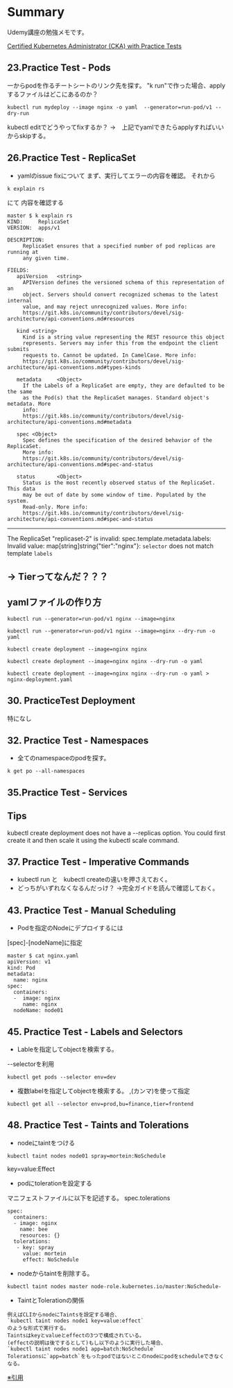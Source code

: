 # Summary

Udemy講座の勉強メモです。

[Certified Kubernetes Administrator (CKA) with Practice Tests](https://www.udemy.com/course/certified-kubernetes-administrator-with-practice-tests/)


## 23.Practice Test - Pods
一からpodを作るチートシートのリンク先を探す。
"k run"で作った場合、applyするファイルはどこにあるのか？

```yamlの出力コマンド
kubectl run mydeploy --image nginx -o yaml  --generator=run-pod/v1 --dry-run
```


kubectl editでどうやってfixするか？
->　上記でyamlできたらapplyすればいいからskipする。

## 26.Practice Test - ReplicaSet

* yamlのissue fixについて
まず、実行してエラーの内容を確認。
それから
```
k explain rs
```
にて
内容を確認する

```確認結果
master $ k explain rs
KIND:     ReplicaSet
VERSION:  apps/v1

DESCRIPTION:
     ReplicaSet ensures that a specified number of pod replicas are running at
     any given time.

FIELDS:
   apiVersion   <string>
     APIVersion defines the versioned schema of this representation of an
     object. Servers should convert recognized schemas to the latest internal
     value, and may reject unrecognized values. More info:
     https://git.k8s.io/community/contributors/devel/sig-architecture/api-conventions.md#resources

   kind <string>
     Kind is a string value representing the REST resource this object
     represents. Servers may infer this from the endpoint the client submits
     requests to. Cannot be updated. In CamelCase. More info:
     https://git.k8s.io/community/contributors/devel/sig-architecture/api-conventions.md#types-kinds

   metadata     <Object>
     If the Labels of a ReplicaSet are empty, they are defaulted to be the same
     as the Pod(s) that the ReplicaSet manages. Standard object's metadata. More
     info:
     https://git.k8s.io/community/contributors/devel/sig-architecture/api-conventions.md#metadata

   spec <Object>
     Spec defines the specification of the desired behavior of the ReplicaSet.
     More info:
     https://git.k8s.io/community/contributors/devel/sig-architecture/api-conventions.md#spec-and-status

   status       <Object>
     Status is the most recently observed status of the ReplicaSet. This data
     may be out of date by some window of time. Populated by the system.
     Read-only. More info:
     https://git.k8s.io/community/contributors/devel/sig-architecture/api-conventions.md#spec-and-status
```

---
The ReplicaSet "replicaset-2" is invalid: spec.template.metadata.labels: Invalid value: map[string]string{"tier":"nginx"}: `selector` does not match template `labels`

-> Tierってなんだ？？？
---


## yamlファイルの作り方

```Create an NGINX Pod
kubectl run --generator=run-pod/v1 nginx --image=nginx

```



```Generate POD Manifest YAML file (-o yaml). Don't create it(--dry-run)
kubectl run --generator=run-pod/v1 nginx --image=nginx --dry-run -o yaml
```


```Create a deployment
kubectl create deployment --image=nginx nginx
```


```Generate Deployment YAML file (-o yaml). Don't create it(--dry-run)
kubectl create deployment --image=nginx nginx --dry-run -o yaml
```

```Generate Deployment YAML file (-o yaml). Don't create it(--dry-run) with 4 Replicas (--replicas=4)
kubectl create deployment --image=nginx nginx --dry-run -o yaml > nginx-deployment.yaml
```

## 30. PracticeTest Deployment


特になし

## 32. Practice Test - Namespaces

* 全てのnamespaceのpodを探す。

```
k get po --all-namespaces
```

## 35.Practice Test - Services

## Tips

kubectl create deployment does not have a --replicas option. 
You could first create it and then scale it using the kubectl scale command.

## 37. Practice Test - Imperative Commands

* kubectl run と　kubectl createの違いを押さえておく。
* どっちがいずれなくなるんだっけ？ ->完全ガイドを読んで確認しておく。


## 43. Practice Test - Manual Scheduling

* Podを指定のNodeにデプロイするには

[spec]-[nodeName]に指定
```
master $ cat nginx.yaml
apiVersion: v1
kind: Pod
metadata:
  name: nginx
spec:
  containers:
  -  image: nginx
     name: nginx
  nodeName: node01
```


## 45. Practice Test - Labels and Selectors

* Lableを指定してobjectを検索する。

--selectorを利用
```
kubectl get pods --selector env=dev
```
* 複数labelを指定してobjectを検索する。
,(カンマ)を使って指定
```
kubectl get all --selector env=prod,bu=finance,tier=frontend
```

## 48. Practice Test - Taints and Tolerations
* nodeにtaintをつける
```
kubectl taint nodes node01 spray=mortein:NoSchedule
```
key=value:Effect


* podにtolerationを設定する

マニフェストファイルに以下を記述する。
spec.tolerations
```
spec:
  containers:
  - image: nginx
    name: bee
    resources: {}
  tolerations:
   - key: spray
     value: mortein
     effect: NoSchedule
 ```
 
 * nodeからtaintを削除する。
 
 ```
 kubectl taint nodes master node-role.kubernetes.io/master:NoSchedule-
 ```
 
* TaintとTolerationの関係

```
例えばCLIからnodeにTaintsを設定する場合、
`kubectl taint nodes node1 key=value:effect`
のような形式で実行する。
Taintsはkeyとvalueとeffectの3つで構成されている。
(effectの説明は後でするとして)もし以下のように実行した場合、
`kubectl taint nodes node1 app=batch:NoSchedule`
Tolerationsに`app=batch`をもったpodではないとこのnodeにpodをscheduleできなくなる。
```

[※引用](https://qiita.com/sheepland/items/8fedae15e157c102757f)
